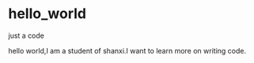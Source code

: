 # hello_world
just a code

hello world,I am a student of shanxi.I want to learn more on writing code.
